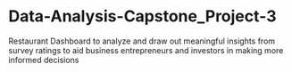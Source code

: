 # Data-Analysis-Capstone_Project-3
 Restaurant Dashboard to analyze and draw out meaningful insights from survey ratings to aid business entrepreneurs and investors in making more informed decisions

